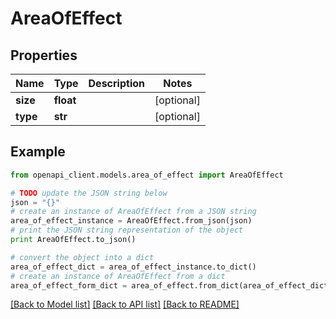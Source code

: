 # AreaOfEffect


## Properties
Name | Type | Description | Notes
------------ | ------------- | ------------- | -------------
**size** | **float** |  | [optional] 
**type** | **str** |  | [optional] 

## Example

```python
from openapi_client.models.area_of_effect import AreaOfEffect

# TODO update the JSON string below
json = "{}"
# create an instance of AreaOfEffect from a JSON string
area_of_effect_instance = AreaOfEffect.from_json(json)
# print the JSON string representation of the object
print AreaOfEffect.to_json()

# convert the object into a dict
area_of_effect_dict = area_of_effect_instance.to_dict()
# create an instance of AreaOfEffect from a dict
area_of_effect_form_dict = area_of_effect.from_dict(area_of_effect_dict)
```
[[Back to Model list]](../README.md#documentation-for-models) [[Back to API list]](../README.md#documentation-for-api-endpoints) [[Back to README]](../README.md)


